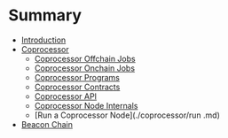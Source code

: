 # Summary

- [Introduction](./README.md)
- [Coprocessor](./coprocessor/README.md)
  - [Coprocessor Offchain Jobs](./coprocessor/offchain.md)
  - [Coprocessor Onchain Jobs](./coprocessor/onchain.md)
  - [Coprocessor Programs](./coprocessor/onchain.md)
  - [Coprocessor Contracts](./coprocessor/onchain.md)
  - [Coprocessor API](./coprocessor/api.md)
  - [Coprocessor Node Internals](./coprocessor/internals.md)
  - [Run a Coprocessor Node](./coprocessor/run
  .md)
- [Beacon Chain](./chain/README.md)
